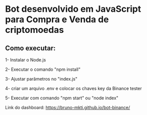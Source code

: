 # Bot desenvolvido em JavaScript para Compra e Venda de criptomoedas

## Como executar:
1- Instalar o Node.js

2- Executar o comando "npm install"

3- Ajustar parâmetros no "index.js"

4- criar um arquivo .env e colocar os chaves key da Binance tester

5- Executar com comando "npm start" ou "node index"

Link do dashboard: https://bruno-mkti.github.io/bot-binance/